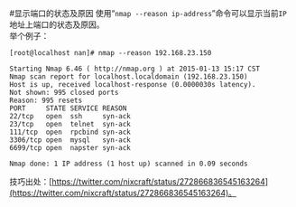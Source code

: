 #显示端口的状态及原因
使用“`nmap --reason ip-address`”命令可以显示当前`IP`地址上端口的状态及原因。  
举个例子：  

    [root@localhost nan]# nmap --reason 192.168.23.150

	Starting Nmap 6.46 ( http://nmap.org ) at 2015-01-13 15:17 CST
	Nmap scan report for localhost.localdomain (192.168.23.150)
	Host is up, received localhost-response (0.0000030s latency).
	Not shown: 995 closed ports
	Reason: 995 resets
	PORT     STATE SERVICE REASON
	22/tcp   open  ssh     syn-ack
	23/tcp   open  telnet  syn-ack
	111/tcp  open  rpcbind syn-ack
	3306/tcp open  mysql   syn-ack
	6699/tcp open  napster syn-ack
	
	Nmap done: 1 IP address (1 host up) scanned in 0.09 seconds

技巧出处：[https://twitter.com/nixcraft/status/272866836545163264](https://twitter.com/nixcraft/status/272866836545163264)。